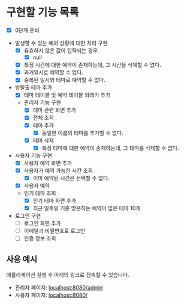 # 구현할 기능 목록

- [x] 0단계 준비
- 발생할 수 있는 예외 상황에 대한 처리 구현
    - [x] 유효하지 않은 값이 입력되는 경우
        - [x] null
    - [x] 특정 시간에 대한 예약이 존재하는데, 그 시간을 삭제할 수 없다.
    - [x] 과거일시로 예약할 수 없다.
    - [x] 중복된 일시와 테마로 예약할 수 없다.
- 방탈출 테마 추가
    - [x] 테마 테이블 및 예약 테이블 외래키 추가
    - 관리자 기능 구현
        - [x] 테마 관련 화면 추가
        - [x] 전체 조회
        - [x] 테마 추가
            - [x] 동일한 이름의 테마를 추가할 수 없다.
        - [x] 테마 삭제
            - [x] 특정 테마에 대한 예약이 존재하는데, 그 테마를 삭제할 수 없다.
- 사용자 기능 구현
    - [x] 사용자 예약 화면 추가
    - [x] 사용자가 예약 가능한 시간 조회
        - [x] 이미 예약된 시간은 선택할 수 없다.
    - [x] 사용자 예약
    - 인기 테마 조회
        - [x] 인기 테마 화면 추가
        - [x] 최근 일주일 기준 방문하는 예약이 많은 테마 10개
- 로그인 구현
    - [ ] 로그인 화면 추가
    - [ ] 이메일과 비밀번호로 로그인
    - [ ] 인증 정보 조회

## 사용 예시

애플리케이션 실행 후 아래의 링크로 접속할 수 있습니다.

- 관리자 페이지: [localhost:8080/admin](http://localhost:8080/admin)
- 사용자 페이지: [localhost:8080/](http://localhost:8080/)
